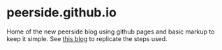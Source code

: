# peerside.github.io

Home of the new peerside blog using github pages and basic markup to keep it simple.
See [this blog](https://chadbaldwin.net/2021/03/14/how-to-build-a-sql-blog.html) to replicate the steps used.
